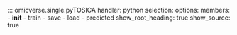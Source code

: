 ::: omicverse.single.pyTOSICA
    handler: python
    selection:
        options:
        members:
            - __init__
            - train
            - save
            - load
            - predicted
        show_root_heading: true
        show_source: true